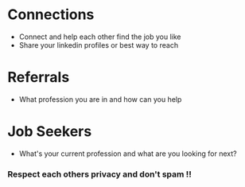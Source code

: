 # Connections

 - Connect and help each other find the job you like
 - Share your linkedin profiles or best way to reach

# Referrals
 - What profession you are in and how can you help

# Job Seekers 
- What's your current profession and what are you looking for next?

### Respect each others privacy and don't spam !! 

